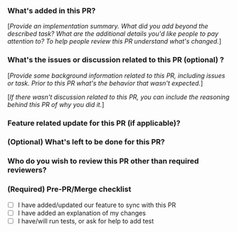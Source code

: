 ### What's added in this PR?

[_Provide an implementation summary. What did you add beyond the described task? What are the additional details you'd like people to pay attention to? To help people review this PR understand what's changed._]

### What's the issues or discussion related to this PR (optional) ?

[_Provide some background information related to this PR, including issues or task. Prior to this PR what's the behavior that wasn't expected._]

[_If there wasn't discussion related to this PR, you can include the reasoning behind this PR of why you did it._]

### Feature related update for this PR (if applicable)?

### (Optional) What's left to be done for this PR?

### Who do you wish to review this PR other than required reviewers?

<!-- @zmzlois @arthurfiorette @zackarychapple -->

### (Required) Pre-PR/Merge checklist

- [ ] I have added/updated our feature to sync with this PR
- [ ] I have added an explanation of my changes
- [ ] I have/will run tests, or ask for help to add test
